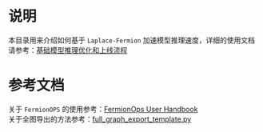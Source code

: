 # 说明
本目录用来介绍如何基于 `Laplace-Fermion` 加速模型推理速度，详细的使用文档请参考：[基础模型推理优化和上线流程](https://bytedance.larkoffice.com/wiki/wikcnsPIu4TZ80gFQWUc1SK6dyf)

# 参考文档
关于 `FermionOPS` 的使用参考：[FermionOps User Handbook](https://bytedance.sg.larkoffice.com/docx/doxlgwsEtk3oQj1UEsLHqo8Ybpc)  
关于全图导出的方法参考：[full_graph_export_template.py](https://code.byted.org/lab/fermion_core_public/blob/master/template/full_graph_export_template.py)